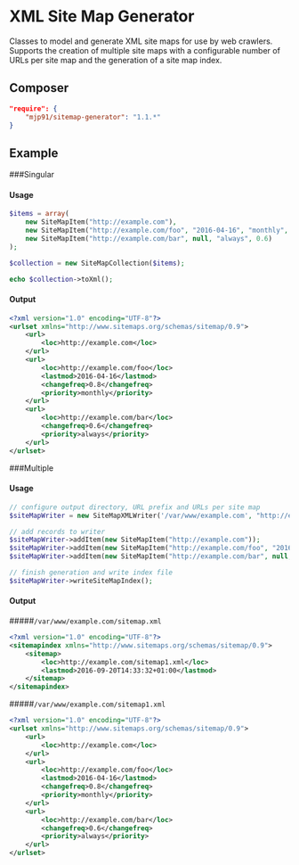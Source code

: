 # XML Site Map Generator
Classes to model and generate XML site maps for use by web crawlers. Supports
the creation of multiple site maps with a configurable number of URLs per 
site map and the generation of a site map index.

## Composer
```json
"require": {
    "mjp91/sitemap-generator": "1.1.*"
}
```

## Example
###Singular
#### Usage
```php
$items = array(
    new SiteMapItem("http://example.com"),
    new SiteMapItem("http://example.com/foo", "2016-04-16", "monthly", 0.8),
    new SiteMapItem("http://example.com/bar", null, "always", 0.6)
);

$collection = new SiteMapCollection($items);

echo $collection->toXml();
```

#### Output
```xml
<?xml version="1.0" encoding="UTF-8"?>
<urlset xmlns="http://www.sitemaps.org/schemas/sitemap/0.9">
    <url>
        <loc>http://example.com</loc>
    </url>
    <url>
        <loc>http://example.com/foo</loc>
        <lastmod>2016-04-16</lastmod>
        <changefreq>0.8</changefreq>
        <priority>monthly</priority>
    </url>
    <url>
        <loc>http://example.com/bar</loc>
        <changefreq>0.6</changefreq>
        <priority>always</priority>
    </url>
</urlset>
```

###Multiple
#### Usage
```php
// configure output directory, URL prefix and URLs per site map
$siteMapWriter = new SiteMapXMLWriter('/var/www/example.com', "http://example.com", 50000);

// add records to writer
$siteMapWriter->addItem(new SiteMapItem("http://example.com"));
$siteMapWriter->addItem(new SiteMapItem("http://example.com/foo", "2016-04-16", "monthly", 0.8));
$siteMapWriter->addItem(new SiteMapItem("http://example.com/bar", null, "always", 0.6));

// finish generation and write index file
$siteMapWriter->writeSiteMapIndex();
```

#### Output
#####`/var/www/example.com/sitemap.xml`
```xml
<?xml version="1.0" encoding="UTF-8"?>
<sitemapindex xmlns="http://www.sitemaps.org/schemas/sitemap/0.9">
    <sitemap>
        <loc>http://example.com/sitemap1.xml</loc>
        <lastmod>2016-09-20T14:33:32+01:00</lastmod>
    </sitemap>
</sitemapindex>
```

#####`/var/www/example.com/sitemap1.xml`
```xml
<?xml version="1.0" encoding="UTF-8"?>
<urlset xmlns="http://www.sitemaps.org/schemas/sitemap/0.9">
    <url>
        <loc>http://example.com</loc>
    </url>
    <url>
        <loc>http://example.com/foo</loc>
        <lastmod>2016-04-16</lastmod>
        <changefreq>0.8</changefreq>
        <priority>monthly</priority>
    </url>
    <url>
        <loc>http://example.com/bar</loc>
        <changefreq>0.6</changefreq>
        <priority>always</priority>
    </url>
</urlset>
```